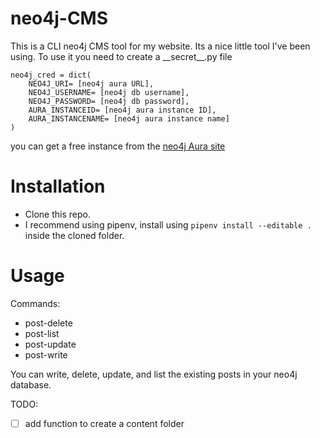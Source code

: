 # neo4j-CMS

This is a CLI neo4j CMS tool for my website. Its a nice little tool I've been using. To use it you need to create a \_\_secret\_\_.py file 

```
neo4j_cred = dict(
    NEO4J_URI= [neo4j aura URL],
    NEO4J_USERNAME= [neo4j db username],
    NEO4J_PASSWORD= [neo4j db password],
    AURA_INSTANCEID= [neo4j aura instance ID],
    AURA_INSTANCENAME= [neo4j aura instance name]
)
```

you can get a free instance from the [neo4j Aura site](https://console.neo4j.io/)

# Installation

- Clone this repo. 
- I recommend using pipenv, install using `pipenv install --editable .` inside the cloned folder.


# Usage
Commands:
  - post-delete
  - post-list
  - post-update
  - post-write

You can write, delete, update, and list the existing posts in your neo4j database.

TODO:
- [ ] add function to create a content folder
